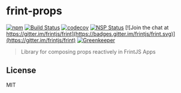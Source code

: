 # frint-props

[![npm](https://img.shields.io/npm/v/frint-props.svg)](https://www.npmjs.com/package/frint-props)
[![Build Status](https://img.shields.io/travis/frintjs/frint-props/master.svg)](http://travis-ci.org/frintjs/frint-props)
[![codecov](https://codecov.io/gh/frintjs/frint-props/branch/master/graph/badge.svg)](https://codecov.io/gh/frintjs/frint-props)
[![NSP Status](https://nodesecurity.io/orgs/travix-international-bv/projects/a1b03b99-d210-41f8-88c5-44313d27ab6f/badge)](https://nodesecurity.io/orgs/travix-international-bv/projects/a1b03b99-d210-41f8-88c5-44313d27ab6f)
[![Join the chat at https://gitter.im/frintjs/frint](https://badges.gitter.im/frintjs/frint.svg)](https://gitter.im/frintjs/frint)
[![Greenkeeper](https://badges.greenkeeper.io/frintjs/frint-props.svg)](https://greenkeeper.io/)

> Library for composing props reactively in FrintJS Apps

## License

MIT
